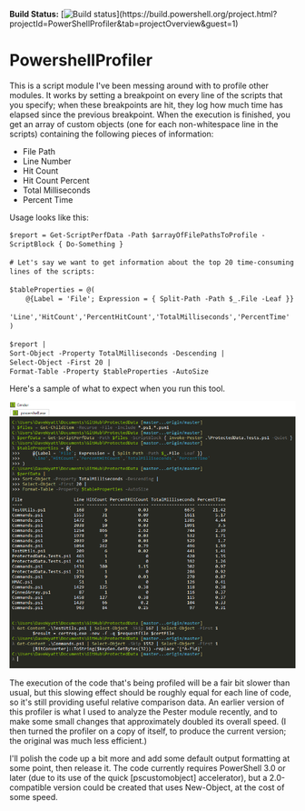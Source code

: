 __Build Status:__ [![Build status](https://build.powershell.org/guestAuth/app/rest/builds/buildType:(id:PowerShellProfiler_PublishStatusToGitHub)/statusIcon)](https://build.powershell.org/project.html?projectId=PowerShellProfiler&tab=projectOverview&guest=1)

# PowershellProfiler

This is a script module I've been messing around with to profile other modules.  It works by setting a breakpoint on every line of the scripts that you specify; when these breakpoints are hit, they log how much time has elapsed since the previous breakpoint.  When the execution is finished, you get an array of custom objects (one for each non-whitespace line in the scripts) containing the following pieces of information:

- File Path
- Line Number
- Hit Count
- Hit Count Percent
- Total Milliseconds
- Percent Time
 
Usage looks like this:

```posh
$report = Get-ScriptPerfData -Path $arrayOfFilePathsToProfile -ScriptBlock { Do-Something }

# Let's say we want to get information about the top 20 time-consuming lines of the scripts:

$tableProperties = @(
    @{Label = 'File'; Expression = { Split-Path -Path $_.File -Leaf }}
    'Line','HitCount','PercentHitCount','TotalMilliseconds','PercentTime'
)

$report |
Sort-Object -Property TotalMilliseconds -Descending |
Select-Object -First 20 |
Format-Table -Property $tableProperties -AutoSize
```

Here's a sample of what to expect when you run this tool.

![Alt text](https://github.com/1RedOne/PowershellProfiler/blob/master/Profilier.png?raw=true "The impact of each line is broken down for easy optimization")

The execution of the code that's being profiled will be a fair bit slower than usual, but this slowing effect should be roughly equal for each line of code, so it's still providing useful relative comparison data.  An earlier version of this profiler is what I used to analyze the Pester module recently, and to make some small changes that approximately doubled its overall speed.  (I then turned the profiler on a copy of itself, to produce the current version; the original was much less efficient.)

I'll polish the code up a bit more and add some default output formatting at some point, then release it.  The code currently requires PowerShell 3.0 or later (due to its use of the quick [pscustomobject] accelerator), but a 2.0-compatible version could be created that uses New-Object, at the cost of some speed.
